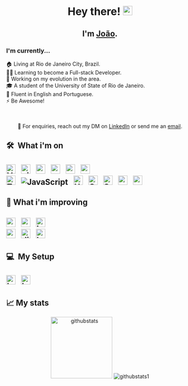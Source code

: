 <h1 align='center'> Hey there! <img src="https://media.giphy.com/media/hvRJCLFzcasrR4ia7z/giphy.gif" width="25px"></h1>
<h2 align='center'>
  I'm <a href="https://github.com/JxVtrl">João</a>.
</h2>
<h3>
  I'm currently...
</h3>
<p>
  🏠 Living at Rio de Janeiro City, Brazil. <br/>
  👨‍💻 Learning to become a Full-stack Developer.<br/>
  🔭 Working on my evolution in the area.<br/>
  🎓 A student of the University of State of Rio de Janeiro.<br/>
  🌱 Fluent in English and Portuguese.<br/>
  ⚡ Be Awesome!<br/>
</p>
<br/>
<p align='center'>
  💼 For enquiries, reach out my DM on <a href="https://www.linkedin.com/in/joão-vinicius-vitral-9b25221b7/">LinkedIn</a> or send me an <a href="mailto:joaoviniciusvitral@hotmail.com">email<a/>.
</p>
<h2>🛠  What i'm on<h2/>
  <img src="https://img.shields.io/badge/vs code-282C34?style=for-the-badge&logo=visualstudiocode&logoColor=0181C9"" alt="Visual Studio Code" title="Visual Studio Code" height="25" />
&nbsp;
  <img src="https://img.shields.io/badge/git-282C34?style=for-the-badge&logo=git&logoColor=F05032" alt="git logo" title="git" height="25" />
&nbsp;                                                                                                                                      
 <img src=https://img.shields.io/badge/React-20232A?style=for-the-badge&logo=react&logoColor=61DAFB" alt="react" title="react" height="25" /> 
&nbsp;
  <img src="https://img.shields.io/badge/React_Native-20232A?style=for-the-badge&logo=react&logoColor=61DAFB" alt="react native" title="react" height="25" /> 
&nbsp;
  <img src="https://img.shields.io/badge/Node.js-43853D?style=for-the-badge&logo=node.js&logoColor=white" alt="node" title="node" height="25" />                   &nbsp;
  <img src="https://img.shields.io/badge/Python-C1282D?style=for-the-badge&logo=python&logoColor=white" alt="python" title="python" height="25" />
  </br>     
  <img src="https://img.shields.io/badge/TypeScript-000080?style=for-the-badge&logo=typescript&logoColor=white" alt="TypeScript" title="TypeScript" height="25" />
&nbsp;
  <img src="https://img.shields.io/badge/JavaScript-F7DF1E?style=for-the-badge&logo=javascript&logoColor=black" alt="JavaScript" title="JS" height:"25" />
&nbsp;
  <img src="https://img.shields.io/badge/HTML5-E34F26?style=for-the-badge&logo=html5&logoColor=white" alt="HTML5" title="HTML5" height="25" />
&nbsp;
  <img src="https://img.shields.io/badge/CSS3-1572B6?style=for-the-badge&logo=css3&logoColor=white" alt="CSS3 logo" title="CSS3" height="25" />
&nbsp;
  <img src="https://img.shields.io/badge/Sass-CC6699?style=for-the-badge&logo=sass&logoColor=white" alt="SAAS logo" title="SAAS" height="25" />
&nbsp;
                                                                                                                                            
  <img src="https://img.shields.io/badge/C-035697?style=for-the-badge&logo=c&logoColor=white" alt="c logo" title="c" height="25" />    
 &nbsp;
  <img src="https://img.shields.io/badge/C%2B%2B-00599C?style=for-the-badge&logo=c%2B%2B&logoColor=white" alt="cplus logo" title="cplus" height="25" />    
 &nbsp;
  
  
<br/>
                                                                                                                                   
<h2>🧠 What i'm improving<h2/>   
  <img src="https://img.shields.io/badge/php-7377AD?style=for-the-badge&logo=php&logoColor=white" alt="php" title="php" height="25" />
&nbsp;
  <img src="https://img.shields.io/badge/C++-005697?style=for-the-badge&logo=c%2B%2B&logoColor=white" alt="cplus" title="cplus" height="25" />
&nbsp;                                                                                                                                                
  <img src="https://img.shields.io/badge/jQuery-2965F1?style=for-the-badge&logo=jquery&logoColor=white" alt="jquery" title="jquery" height="25" />
  </br>                                                                                                                                   
  <img src="https://img.shields.io/badge/Swift UI-000000?style=for-the-badge&logo=Swift&logoColor=001690" alt="swift" title="swift" height="25" />
&nbsp;                                                                                                                                        
  <img src="https://img.shields.io/badge/django-092d1f?style=for-the-badge&logo=Django&logoColor=white" alt="django" title="django" height="25" />
&nbsp;
  <img src="https://img.shields.io/badge/Bootstrap-533B78?style=for-the-badge&logo=bootstrap&logoColor=white" alt="boot" title="boot" height="25" />
<br/>
<h2>💻  My Setup<h2/>
  <img src="https://img.shields.io/badge/Intel-Core_i7_6th-0071C5?style=for-the-badge&logo=intel&logoColor=white" alt="intel" title="intel" height="25" />
&nbsp;
  <img src="https://img.shields.io/badge/NVIDIA-GTX1650-76B900?style=for-the-badge&logo=nvidia&logoColor=white" alt="intel" title="intel" height="25" />
<br/>
<h2>📈  My stats</h2>
<p style="margin: 0px auto; width:auto; text-align: center;">
  <img style="display: inline;" height="165" src="http://github-readme-streak-stats.herokuapp.com?user=JxVtrl&theme=tokyonight&hide_border=true" alt="githubstats" title="GithubStats"/>
  <img style="display: inline;" src="https://github-readme-stats.vercel.app/api/top-langs/?username=JxVtrl&layout=compact&theme=tokyonight&hide_border=true" alt="githubstats1" title="GithubStats1"/>
</p>

